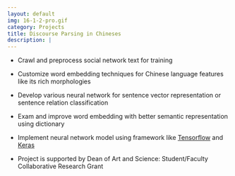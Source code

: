 ```yaml
---
layout: default
img: 16-1-2-pro.gif
category: Projects
title: Discourse Parsing in Chineses
description: |
---
```


* Crawl and preprocess social network text for training

* Customize word embedding techniques for Chinese language features like its rich morphologies

* Develop various neural network for sentence vector representation or sentence relation classification

* Exam and improve word embedding with better semantic representation using dictionary

* Implement neural network model using framework like [Tensorflow](https://www.tensorflow.org/) and [Keras](http://keras.io/)

* Project is supported by Dean of Art and Science: Student/Faculty Collaborative Research Grant
